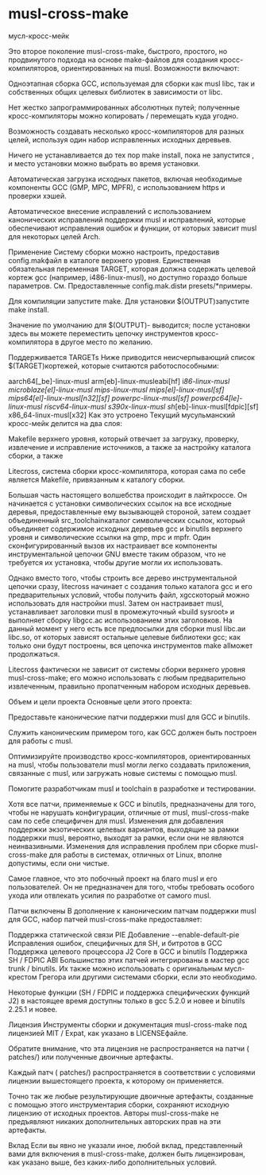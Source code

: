 musl-cross-make
===============

мусл-кросс-мейк

Это второе поколение musl-cross-make, быстрого, простого, но продвинутого подхода на основе make-файлов для создания кросс-компиляторов, ориентированных на musl. Возможности включают:

Одноэтапная сборка GCC, используемая для сборки как musl libc, так и собственных общих целевых библиотек в зависимости от libc.

Нет жестко запрограммированных абсолютных путей; полученные кросс-компиляторы можно копировать / перемещать куда угодно.

Возможность создавать несколько кросс-компиляторов для разных целей, используя один набор исправленных исходных деревьев.

Ничего не устанавливается до тех пор make install, пока не запустится , и место установки можно выбрать во время установки.

Автоматическая загрузка исходных пакетов, включая необходимые компоненты GCC (GMP, MPC, MPFR), с использованием https и проверки хэшей.

Автоматическое внесение исправлений с использованием канонических исправлений поддержки musl и исправлений, которые обеспечивают исправления ошибок и функции, от которых зависит musl для некоторых целей Arch.

Применение
Систему сборки можно настроить, предоставив config.makфайл в каталоге верхнего уровня. Единственная обязательная переменная TARGET, которая должна содержать целевой кортеж gcc (например, i486-linux-musl), но доступно гораздо больше параметров. См. Предоставленные config.mak.distи presets/*примеры.

Для компиляции запустите make. Для установки $(OUTPUT)запустите make install.

Значение по умолчанию для $(OUTPUT)- выводится; после установки здесь вы можете переместить цепочку инструментов кросс-компилятора в другое место по желанию.

Поддерживается TARGETs
Ниже приводится неисчерпывающий список $(TARGET)кортежей, которые считаются работоспособными:

aarch64[_be]-linux-musl
arm[eb]-linux-musleabi[hf]
i*86-linux-musl
microblaze[el]-linux-musl
mips-linux-musl
mips[el]-linux-musl[sf]
mips64[el]-linux-musl[n32][sf]
powerpc-linux-musl[sf]
powerpc64[le]-linux-musl
riscv64-linux-musl
s390x-linux-musl
sh*[eb]-linux-musl[fdpic][sf]
x86_64-linux-musl[x32]
Как это устроено
Текущий мусульманский кросс-мейк делится на два слоя:

Makefile верхнего уровня, который отвечает за загрузку, проверку, извлечение и исправление источников, а также за настройку каталога сборки, а также

Litecross, система сборки кросс-компилятора, которая сама по себе является Makefile, привязанным к каталогу сборки.

Большая часть настоящего волшебства происходит в лайткроссе. Он начинается с установки символических ссылок на все исходные деревья, предоставленные ему вызывающей стороной, затем создает объединенный src_toolchainкаталог символических ссылок, который объединяет содержимое исходных деревьев gcc и binutils верхнего уровня и символические ссылки на gmp, mpc и mpfr. Один сконфигурированный вызов их настраивает все компоненты инструментальной цепочки GNU вместе таким образом, что не требуется их установка, чтобы другие могли их использовать.

Однако вместо того, чтобы строить все дерево инструментальной цепочки сразу, litecross начинает с создания только каталога gcc и его предварительных условий, чтобы получить файл, xgccкоторый можно использовать для настройки musl. Затем он настраивает musl, устанавливает заголовки musl в промежуточный «build sysroot» и выполняет сборку libgcc.aс использованием этих заголовков. На данный момент у него есть все предпосылки для сборки musl libc.aи libc.so, от которых зависят остальные целевые библиотеки gcc; как только они будут построены, вся цепочка инструментов make allможет продолжаться.

Litecross фактически не зависит от системы сборки верхнего уровня musl-cross-make; его можно использовать с любым предварительно извлеченным, правильно пропатченным набором исходных деревьев.

Объем и цели проекта
Основные цели этого проекта:

Предоставьте канонические патчи поддержки musl для GCC и binutils.

Служить каноническим примером того, как GCC должен быть построен для работы с musl.

Оптимизируйте производство кросс-компиляторов, ориентированных на musl, чтобы пользователи musl могли легко создавать приложения, связанные с musl, или загружать новые системы с помощью musl.

Помогите разработчикам musl и toolchain в разработке и тестировании.

Хотя все патчи, применяемые к GCC и binutils, предназначены для того, чтобы не нарушать конфигурации, отличные от musl, musl-cross-make сам по себе специфичен для musl. Изменения для добавления поддержки экзотических целевых вариантов, выходящие за рамки поддержки musl, вероятно, выходят за рамки, если они не являются неинвазивными. Изменения для исправления проблем при сборке musl-cross-make для работы в системах, отличных от Linux, вполне допустимы, если они чистые.

Самое главное, что это побочный проект на благо musl и его пользователей. Он не предназначен для того, чтобы требовать особого ухода или отвлекать усилия по разработке от самого musl.

Патчи включены
В дополнение к каноническим патчам поддержки musl для GCC, набор патчей musl-cross-make предоставляет:

Поддержка статической связи PIE
Добавление --enable-default-pie
Исправления ошибок, специфичных для SH, и битротов в GCC
Поддержка целевого процессора J2 Core в GCC и binutils
Поддержка SH / FDPIC ABI
Большинство этих патчей интегрированы в мастер gcc trunk / binutils. Их также можно использовать с оригинальным мусл-крестом Грегора или другими системами сборки, если это необходимо.

Некоторые функции (SH / FDPIC и поддержка специфических функций J2) в настоящее время доступны только в gcc 5.2.0 и новее и binutils 2.25.1 и новее.

Лицензия
Инструменты сборки и документация musl-cross-make под лицензией MIT / Expat, как указано в LICENSEфайле.

Обратите внимание, что эта лицензия не распространяется на патчи ( patches/) или полученные двоичные артефакты.

Каждый патч ( patches/) распространяется в соответствии с условиями лицензии вышестоящего проекта, к которому он применяется.

Точно так же любые результирующие двоичные артефакты, созданные с помощью этого инструментария сборки, сохраняют исходную лицензию от исходных проектов. Авторы musl-cross-make не предъявляют никаких дополнительных авторских прав на эти артефакты.

Вклад
Если вы явно не указали иное, любой вклад, представленный вами для включения в musl-cross-make, должен быть лицензирован, как указано выше, без каких-либо дополнительных условий.

